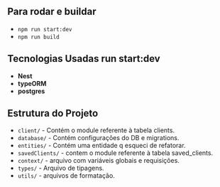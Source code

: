 ## Para rodar e buildar
- `npm run start:dev`
- `npm run build`

## Tecnologias Usadas run start:dev
- **Nest**
- **typeORM**
- **postgres**

## Estrutura do Projeto

- `client/` - Contém o module referente à tabela clients.
- `database/` - Contém configurações do DB e migrations.
- `entities/` - Contém uma entidade q esqueci de refatorar.
- `savedClients/` - contem o module referente à tabela saved_clients.
- `context/` - arquivo com variáveis globais e requisições.
- `types/` - Arquivo de tipagens.
- `utils/` - arquivos de formatação.
